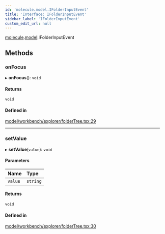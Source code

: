 ```yaml
---
id: 'molecule.model.IFolderInputEvent'
title: 'Interface: IFolderInputEvent'
sidebar_label: 'IFolderInputEvent'
custom_edit_url: null
---
```


[molecule](../namespaces/molecule).[model](../namespaces/molecule.model).IFolderInputEvent

## Methods

### onFocus

▸ **onFocus**(): `void`

#### Returns

`void`

#### Defined in

[model/workbench/explorer/folderTree.tsx:29](https://github.com/DTStack/molecule/blob/927b7d39/src/model/workbench/explorer/folderTree.tsx#L29)

---

### setValue

▸ **setValue**(`value`): `void`

#### Parameters

| Name    | Type     |
| :------ | :------- |
| `value` | `string` |

#### Returns

`void`

#### Defined in

[model/workbench/explorer/folderTree.tsx:30](https://github.com/DTStack/molecule/blob/927b7d39/src/model/workbench/explorer/folderTree.tsx#L30)
